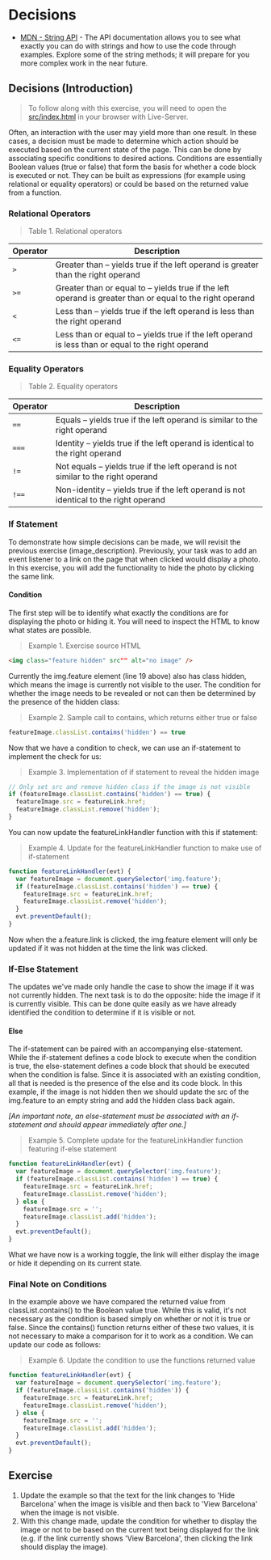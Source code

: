 # Decisions

- [MDN - String API](https://developer.mozilla.org/en-US/docs/Web/JavaScript/Reference/Global_Objects/String) - The API documentation allows you to see what exactly you can do with strings and how to use the code through examples.  Explore some of the string methods; it will prepare for you more complex work in the near future.


## Decisions (Introduction)

> To follow along with this exercise, you will need to open the [src/index.html](../src/index.html) in your browser with Live-Server.

Often, an interaction with the user may yield more than one result. In these cases, a decision must be made to determine which action should be executed based on the current state of the page. This can be done by associating specific conditions to desired actions.
Conditions are essentially Boolean values (true or false) that form the basis for whether a code block is executed or not. They can be built as expressions (for example using relational or equality operators) or could be based on the returned value from a function.

### Relational Operators

> Table 1. Relational operators

Operator | Description
---------|------------
`>` | Greater than – yields true if the left operand is greater than the right operand
`>=` | Greater than or equal to – yields true if the left operand is greater than or equal to the right operand
`<` | Less than – yields true if the left operand is less than the right operand
`<=` | Less than or equal to – yields true if the left operand is less than or equal to the right operand

### Equality Operators

> Table 2. Equality operators

Operator | Description
---------|------------
`==` | Equals – yields true if the left operand is similar to the right operand
`===` | Identity – yields true if the left operand is identical to the right operand
`!=` | Not equals – yields true if the left operand is not similar to the right operand
`!==` | Non-identity – yields true if the left operand is not identical to the right operand

### If Statement

To demonstrate how simple decisions can be made, we will revisit the previous exercise (image_description). Previously, your task was to add an event listener to a link on the page that when clicked would display a photo. In this exercise, you will add the functionality to hide the photo by clicking the same link.

#### Condition

The first step will be to identify what exactly the conditions are for displaying the photo or hiding it. You will need to inspect the HTML to know what states are possible.

> Example 1. Exercise source HTML

```html
<img class="feature hidden" src"" alt="no image" />
```

Currently the img.feature element (line 19 above) also has class hidden, which means the image is currently not visible to the user. The condition for whether the image needs to be revealed or not can then be determined by the presence of the hidden class:

> Example 2. Sample call to contains, which returns either true or false

```js
featureImage.classList.contains('hidden') == true
```

Now that we have a condition to check, we can use an if-statement to implement the check for us:

> Example 3. Implementation of if statement to reveal the hidden image

```js
// Only set src and remove hidden class if the image is not visible
if (featureImage.classList.contains('hidden') == true) {
  featureImage.src = featureLink.href;
  featureImage.classList.remove('hidden');
}
```

You can now update the featureLinkHandler function with this if statement:

> Example 4. Update for the featureLinkHandler function to make use of if-statement

```js
function featureLinkHandler(evt) {
  var featureImage = document.querySelector('img.feature');
  if (featureImage.classList.contains('hidden') == true) {
    featureImage.src = featureLink.href;
    featureImage.classList.remove('hidden');
  }
  evt.preventDefault();
}
```

Now when the a.feature.link is clicked, the img.feature element will only be updated if it was not hidden at the time the link was clicked.

### If-Else Statement

The updates we've made only handle the case to show the image if it was not currently hidden. The next task is to do the opposite: hide the image if it is currently visible. This can be done quite easily as we have already identified the condition to determine if it is visible or not.

#### Else

The if-statement can be paired with an accompanying else-statement. While the if-statement defines a code block to execute when the condition is true, the else-statement defines a code block that should be executed when the condition is false. Since it is associated with an existing condition, all that is needed is the presence of the else and its code block. In this example, if the image is not hidden then we should update the src of the img.feature to an empty string and add the hidden class back again.

*[An important note, an else-statement must be associated with an if-statement and should appear immediately after one.]*

> Example 5. Complete update for the featureLinkHandler function featuring if-else statement

```js
function featureLinkHandler(evt) {
  var featureImage = document.querySelector('img.feature');
  if (featureImage.classList.contains('hidden') == true) {
    featureImage.src = featureLink.href;
    featureImage.classList.remove('hidden');
  } else {
    featureImage.src = '';
    featureImage.classList.add('hidden');
  }
  evt.preventDefault();
}
```

What we have now is a working toggle, the link will either display the image or hide it depending on its current state.

### Final Note on Conditions

In the example above we have compared the returned value from classList.contains() to the Boolean value true. While this is valid, it's not necessary as the condition is based simply on whether or not it is true or false. Since the contains() function returns either of these two values, it is not necessary to make a comparison for it to work as a condition. We can update our code as follows:

> Example 6. Update the condition to use the functions returned value

```js
function featureLinkHandler(evt) {
  var featureImage = document.querySelector('img.feature');
  if (featureImage.classList.contains('hidden')) {
    featureImage.src = featureLink.href;
    featureImage.classList.remove('hidden');
  } else {
    featureImage.src = '';
    featureImage.classList.add('hidden');
  }
  evt.preventDefault();
}
```

## Exercise

1. Update the example so that the text for the link changes to 'Hide Barcelona' when the image is visible and then back to 'View Barcelona' when the image is not visible.
1. With this change made, update the condition for whether to display the image or not to be based on the current text being displayed for the link (e.g. if the link currently shows 'View Barcelona', then clicking the link should display the image).